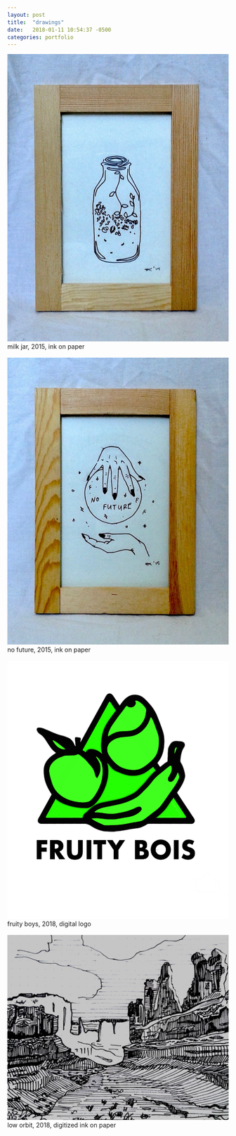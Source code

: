 ```yaml
---
layout: post
title:  "drawings"
date:   2018-01-11 10:54:37 -0500
categories: portfolio
---
```




<img src = "/assets/art/Milkjar.jpg">
<figcaption>milk jar, 2015, ink on paper</figcaption><br>



<img src = "/assets/art/Nofuture.jpg">
<figcaption>no future, 2015, ink on paper</figcaption><br>




<img src = "/assets/art/fruityboys.png">
<figcaption>fruity boys, 2018, digital logo</figcaption><br>



<img src = "/assets/art/loworbit2.jpg">
<figcaption>low orbit, 2018, digitized ink on paper</figcaption><br><br>



